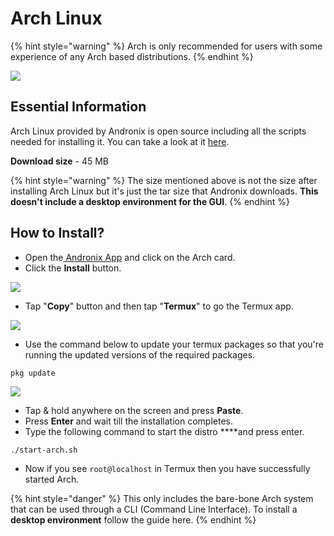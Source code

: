 # Arch Linux

{% hint style="warning" %}
Arch is only recommended for users with some experience of any Arch based distributions.
{% endhint %}

![](../../.gitbook/assets/arch_banner.png)

## Essential Information

Arch Linux provided by Andronix is open source including all the scripts needed for installing it. You can take a look at it [here](https://github.com/AndronixApp/AndronixOrigin).

**Download size** - 45 MB

{% hint style="warning" %}
The size mentioned above is not the size after installing Arch Linux but it's just the tar size that Andronix downloads. **This doesn't include a desktop environment for the GUI**.
{% endhint %}

## How to Install?

* Open the[ Andronix App](https://andronix.app/) and click on the Arch card.
* Click the **Install** button.

![](../../.gitbook/assets/arch.png)

* Tap "**Copy**" button and then tap "**Termux**" to go the Termux app.

![](../../.gitbook/assets/arch_inst.png)

* Use the command below to update your termux packages so that you're running the updated versions of the required packages.

```text
pkg update
```

![](../../.gitbook/assets/termux-1.png)

* Tap & hold anywhere on the screen and press **Paste**.
* Press **Enter** and wait till the installation completes. 
* Type the following command to start the distro ****and press enter.

```text
./start-arch.sh
```

* Now if you see `root@localhost` in Termux then you have successfully started Arch.

{% hint style="danger" %}
This only includes the bare-bone Arch system that can be used through a CLI \(Command Line Interface\). To install a **desktop environment** follow the guide here.
{% endhint %}

